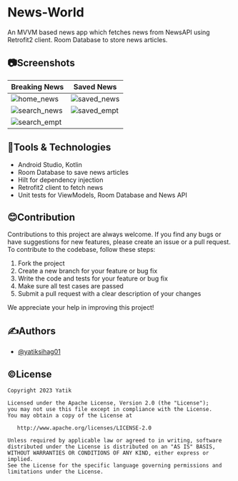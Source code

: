 # News-World

An MVVM based news app which fetches news from NewsAPI using Retrofit2 client. Room Database to store news articles.

## 📷Screenshots

| Breaking News | Saved News |
| ------------- | ---------- | 
| ![home_news](https://user-images.githubusercontent.com/110741464/220086637-e0c57180-0cad-4668-8b9d-802756ee4ea3.png) | ![saved_news](https://user-images.githubusercontent.com/110741464/220087043-7bb96305-447e-477b-a442-a3b787b54c06.png) |
| ![search_news](https://user-images.githubusercontent.com/110741464/220087361-2466497e-5248-4c27-8928-3d549d62f320.png) | ![saved_empt](https://user-images.githubusercontent.com/110741464/220087441-c26e80d2-d738-497f-8e7e-839b6b50858a.png) | 
![search_empt](https://user-images.githubusercontent.com/110741464/220087514-6cad6af2-55d2-4d7e-8ec4-e31b263eb59f.png) |


## 🔬Tools & Technologies

- Android Studio, Kotlin
- Room Database to save news articles
- Hilt for dependency injection
- Retrofit2 client to fetch news
- Unit tests for ViewModels, Room Database and News API

## 😊Contribution

Contributions to this project are always welcome. If you find any bugs or have suggestions for new features, please create an issue or a pull request. To contribute to the codebase, follow these steps:

1. Fork the project
2. Create a new branch for your feature or bug fix
3. Write the code and tests for your feature or bug fix
4. Make sure all test cases are passed
5. Submit a pull request with a clear description of your changes

We appreciate your help in improving this project!

## ✍️Authors

- [@yatiksihag01](https://github.com/yatiksihag01)

## ©️License
```
Copyright 2023 Yatik

Licensed under the Apache License, Version 2.0 (the "License");
you may not use this file except in compliance with the License.
You may obtain a copy of the License at

   http://www.apache.org/licenses/LICENSE-2.0

Unless required by applicable law or agreed to in writing, software
distributed under the License is distributed on an "AS IS" BASIS,
WITHOUT WARRANTIES OR CONDITIONS OF ANY KIND, either express or implied.
See the License for the specific language governing permissions and
limitations under the License.
```


